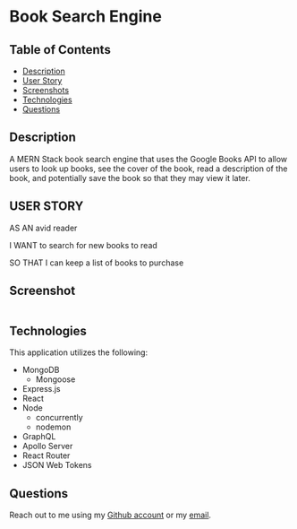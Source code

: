 # Book Search Engine

## Table of Contents
* [Description](#description)
* [User Story](#user-story)
* [Screenshots](#screenshots)
* [Technologies](#technologies)
* [Questions](#questions)

## Description
A MERN Stack book search engine that uses the Google Books API to allow users to look up books, see the cover of the book, read a description of the book, and potentially save the book so that they may view it later.


## USER STORY
AS AN avid reader

I WANT to search for new books to read

SO THAT I can keep a list of books to purchase

## Screenshot


![]()

## Technologies
This application utilizes the following:
* MongoDB
    * Mongoose
* Express.js
* React
* Node
    * concurrently
    * nodemon
* GraphQL
* Apollo Server
* React Router
* JSON Web Tokens

## Questions
Reach out to me using my [Github account](https://github.com/Ericcrain77) or my [email](ericcrain77@gmail.com).